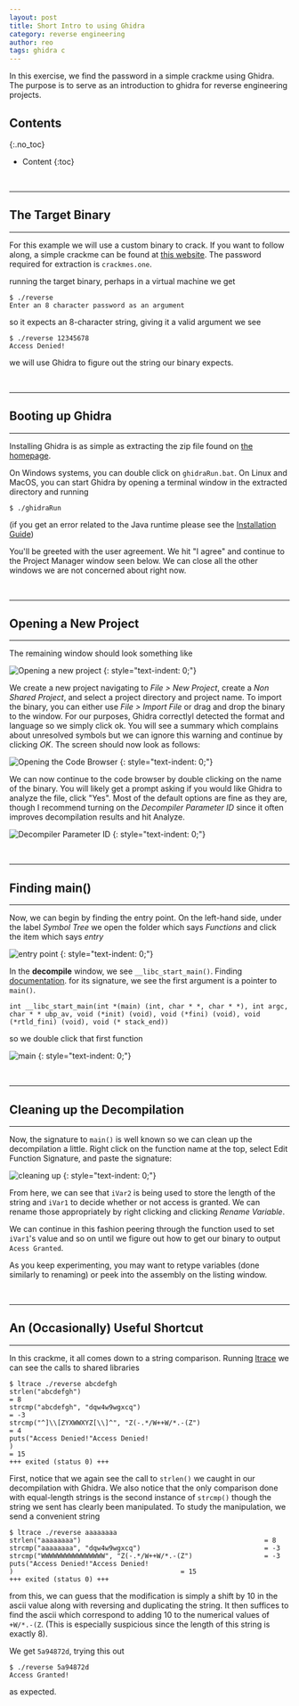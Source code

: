 ```yaml
---
layout: post
title: Short Intro to using Ghidra
category: reverse engineering
author: reo
tags: ghidra c
---
```


In this exercise, we find the password in a simple crackme
using Ghidra.
The purpose is to serve as an introduction
to ghidra for reverse engineering projects.

## Contents
{:.no_toc}

* Content
{:toc}

<br>

***

## The Target Binary

***

For this example we will use a custom binary to crack. If you want to follow
along, a simple crackme can be found at [this website](https://crackmes.one/crackme/5b8a37a433c5d45fc286ad83).
The password required for extraction is `crackmes.one`.

running the target binary, perhaps in a virtual machine we get

```
$ ./reverse
Enter an 8 character password as an argument
```

so it expects an 8-character string, giving it a valid argument we see

```
$ ./reverse 12345678
Access Denied!
```

we will use Ghidra to figure out the string our binary expects.

<br>

***

## Booting up Ghidra

***

Installing Ghidra is as simple as extracting the zip file found
on [the homepage](https://ghidra-sre.org/).

On Windows systems, you can double click on `ghidraRun.bat`.
On Linux and MacOS, you can start Ghidra by opening a terminal window
in the extracted directory and running

```
$ ./ghidraRun
```

(if you get an error related to the Java runtime please see the [Installation Guide](https://ghidra-sre.org/InstallationGuide.html))

You'll be greeted with the user agreement.
We hit "I agree" and continue to the Project Manager window seen below. We can close
all the other windows we are not concerned about right now.

<br>

***

## Opening a New Project

***

The remaining window should look something like

![Opening a new project](/assets/images/ghidra3.png)
{: style="text-indent: 0;"}

We create a new project navigating to *File > New Project*, create a *Non Shared Project*,
and select a project directory and project name. To import the binary, you can either use
*File > Import File* or drag and drop the binary to the window. For our purposes, Ghidra
correctlyl detected the format and language so we simply click ok. You will see a summary
which complains about unresolved symbols but we can ignore this warning and continue by
clicking *OK*. The screen should now look as follows:

![Opening the Code Browser](/assets/images/ghidra6.png)
{: style="text-indent: 0;"}

We can now continue to the code browser by double clicking on the name of the binary. You
will likely get a prompt asking if you would like Ghidra to analyze the file, click "Yes".
Most of the default options are fine as they are, though I recommend turning on the
*Decompiler Parameter ID* since it often improves decompilation results and hit Analyze.

![Decompiler Parameter ID](/assets/images/ghidra7.png)
{: style="text-indent: 0;"}

<br>

***

## Finding main()

***

Now, we can begin by finding the entry point. On the left-hand side, under the label
*Symbol Tree* we open the folder which says *Functions* and click the item which says
*entry*

![entry point](/assets/images/ghidra8.png)
{: style="text-indent: 0;"}

In the **decompile** window, we see
`__libc_start_main()`.
Finding [documentation](https://refspecs.linuxbase.org/LSB_3.1.0/LSB-generic/LSB-generic/baselib---libc-start-main-.html).
for its signature, we see the first argument is a pointer to `main()`.

```
int __libc_start_main(int *(main) (int, char * *, char * *), int argc, char * * ubp_av, void (*init) (void), void (*fini) (void), void (*rtld_fini) (void), void (* stack_end))
```

so we double click that first function

![main](/assets/images/ghidra10.png)
{: style="text-indent: 0;"}

<br>

***

## Cleaning up the Decompilation

***

Now, the signature to `main()` is well known so we can clean up the decompilation a little.
Right click on the function name at the top, select Edit Function Signature, and paste the signature:

![cleaning up](/assets/images/ghidra11.png)
{: style="text-indent: 0;"}

From here, we can see that `iVar2` is being used to store the length of the string and
`iVar1` to decide whether or not access is granted. We can rename those appropriately
by right clicking and clicking *Rename Variable*.

We can continue in this fashion peering through the function used to set `iVar1`'s value
and so on until we figure out how to get our binary to output `Acess Granted`.

As you keep experimenting, you may want to retype variables (done similarly to renaming)
or peek into the assembly on the listing window.

<br>

***

## An (Occasionally) Useful Shortcut

***

In this crackme, it all comes down to a string comparison.
Running [ltrace](https://en.wikipedia.org/wiki/Ltrace)
we can see the calls to shared libraries

```
$ ltrace ./reverse abcdefgh
strlen("abcdefgh")                                                                                                                = 8
strcmp("abcdefgh", "dqw4w9wgxcq")                                                                                                 = -3
strcmp("^]\\[ZYXWWXYZ[\\]^", "Z(-.*/W++W/*.-(Z")                                                                                  = 4
puts("Access Denied!"Access Denied!
)                                                                                                            = 15
+++ exited (status 0) +++
```

First, notice that we again see the call to `strlen()` we caught in our decompilation with Ghidra.
We also notice that the only comparison done with equal-length strings is the second instance of
`strcmp()`
though the string we sent has clearly been manipulated. To study the manipulation,
we send a convenient string

```
$ ltrace ./reverse aaaaaaaa
strlen("aaaaaaaa")                                              = 8
strcmp("aaaaaaaa", "dqw4w9wgxcq")                               = -3
strcmp("WWWWWWWWWWWWWWWW", "Z(-.*/W++W/*.-(Z")                  = -3
puts("Access Denied!"Access Denied!
)                                          = 15
+++ exited (status 0) +++
```

from this, we can guess that the modification is simply a shift by 10 in the ascii value
along with reversing and duplicating the string. It then suffices to find the ascii which correspond to
adding 10 to the numerical values of `+W/*.-(Z`. (This is especially suspicious since the length of this
string is exactly 8).

We get `5a94872d`, trying this out

```
$ ./reverse 5a94872d
Access Granted!
```

as expected.

